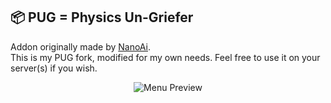 ## 📦 PUG = Physics Un-Griefer 

Addon originally made by [NanoAi](https://github.com/NanoAi/gm_pug/).  
This is my PUG fork, modified for my own needs. Feel free to use it on your server(s) if you wish.

<div align="center">
<img src="https://user-images.githubusercontent.com/24194163/188160124-9376dab9-2ca2-4ad5-89b2-77ce36b27e16.png" alt="Menu Preview"/>
</div>
